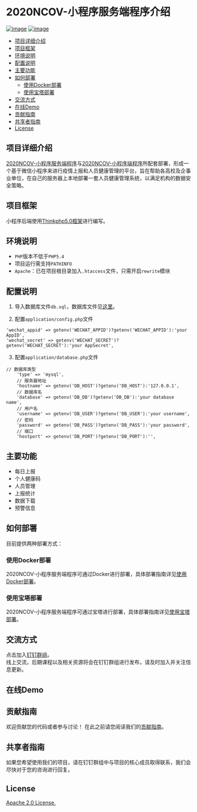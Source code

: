 # 2020NCOV-小程序服务端程序介绍 
[![image](https://img.shields.io/badge/</>-Thinkphp-blue.svg)](https://github.com/top-think/think)
[![image](https://img.shields.io/badge/license-Apache2.0-blue.svg)](https://opensource.org/licenses/Apache-2.0)
- [项目详细介绍](#项目详细介绍)
- [项目框架](#项目框架)
- [环境说明](#环境说明)
- [配置说明](#配置说明)
- [主要功能](#主要功能)
- [如何部署](#如何部署)
  - [使用Docker部署](#使用docker部署)
  - [使用宝塔部署](#使用宝塔部署)
- [交流方式](#交流方式)
- [在线Demo](#在线demo)
- [贡献指南](#贡献指南)
- [共享者指南](#共享者指南)
- [License](#license)
## 项目详细介绍
[2020NCOV-小程序服务端程序](https://github.com/2020NCOV/ncov-report-mini-program-server)与[2020NCOV-小程序端程序](https://github.com/2020NCOV/ncov-report-mini-program)所配套部署，形成一个基于微信小程序来进行疫情上报和人员健康管理的平台，旨在帮助各高校及企事业单位，在自己的服务器上本地部署一套人员健康管理系统，以满足机构的数据安全策略。
## 项目框架
小程序后端使用[Thinkphp5.0框架](https://github.com/top-think/think)进行编写。
## 环境说明
- `PHP`版本不低于`PHP5.4`  
- 项目运行需支持`PATHINFO`  
- `Apache`：已在项目根目录加入`.htaccess`文件，只需开启`rewrite`模块  
## 配置说明
1. 导入数据库文件`db.sql`，数据库文件见[这里](https://github.com/2020NCOV/ncov-report/tree/master/database)。  

2. 配置`application/config.php`文件  
 ```
'wechat_appid' => getenv('WECHAT_APPID')?getenv('WECHAT_APPID'):'your AppID',
'wechat_secret' => getenv('WECHAT_SECRET')?getenv('WECHAT_SECRET'):'your AppSecret',
```
3. 配置`application/database.php`文件  
```
// 数据库类型  
    'type' => 'mysql',  
    // 服务器地址  
    'hostname' => getenv('DB_HOST')?getenv('DB_HOST'):'127.0.0.1',  
    // 数据库名  
    'database' => getenv('DB_DB')?getenv('DB_DB'):'your database name',  
    // 用户名  
    'username' => getenv('DB_USER')?getenv('DB_USER'):'your username',  
    // 密码  
    'password' => getenv('DB_PASS')?getenv('DB_PASS'):'your password',  
    // 端口  
    'hostport' => getenv('DB_PORT')?getenv('DB_PORT'):'',
```
## 主要功能
- 每日上报
- 个人健康码
- 人员管理
- 上报统计
- 数据下载
- 预警信息
## 如何部署
目前提供两种部署方式：
### 使用Docker部署
2020NCOV-小程序服务端程序可通过Docker进行部署，具体部署指南详见[使用Docker部署]()。
### 使用宝塔部署
2020NCOV-小程序服务端程序可通过宝塔进行部署，具体部署指南详见[使用宝塔部署]()。
## 交流方式
点击加入[钉钉群组]()。  
线上交流，后期课程以及相关资源将会在钉钉群组进行发布，请及时加入并关注信息更新。
## 在线Demo  

## 贡献指南
欢迎贡献您的代码或者参与讨论！
在此之前请您阅读我们的[贡献指南](https://github.com/2020NCOV/ncov-report-mini-program-server/blob/master/CONTRIBUTING_CN.md)。
## 共享者指南
如果您希望使用我们的项目，请在钉钉群组中与项目的核心成员取得联系，我们会尽快对于您的咨询进行回复。
## License
[Apache 2.0 License.](https://opensource.org/licenses/Apache-2.0)
